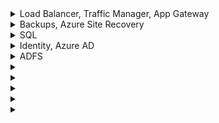 <details>
   <summary>Load Balancer, Traffic Manager, App Gateway </summary>

**Region failure - protect web app cheapest way?** - Traffic Manager
   
</details>   

<details>
   <summary>Backups, Azure Site Recovery </summary>

**Want long term retention of backups - how?** - Set `Long term retention` in Azure Backup

**Diff. b/w Azure Backup and Azure Site Recovery?** 
- ASR use cases:
   - Business continuity and disaster recovery
   - Want to replicate VM configuration and data to Azure or to another datacenter
- Azure Backup - more granular

</details>   

<details>
   <summary>SQL </summary>
   
**Company has SQL licenses already - should they migrate to a fixed-size DTU or vCore Azure SQL database?** - vCore   
   
**MSFT recommended way to migrate database to Azure?** - old way was BACPAC uploaded to Azure BLOB storage   

**Want long term retention of Azure SQL Database backups?** 
- https://docs.microsoft.com/en-us/azure/azure-sql/database/long-term-retention-overview
- Full backups taken automatically
- Long Term Retention copies these to different blobs for long term storage
- LTR policy has 4 settings:
      - Weekly backup retention (W) - one backup every week will be copied to the long-term storage
      - Monthly backup retention (M) - first backup of each month will be copied to the long-term storage
      - Yearly backup retention (Y) - one backup during the week specified by WeekOfYear will be copied to the long-term storage
      - Week of year (WeekOfYear) - only used w Y

</details>   

<details>
   <summary>Identity, Azure AD </summary>

**P2 customer - Want to get alerts whenever roles are activated + provide JIT access** - PIM

**P2 customer - ability to conduct access reviews** - PIM
</details>   

<details>
   <summary>ADFS </summary>
# ADFS
   
**How to monitor - ADFS?** - Active Direction Federation Services Health Check in Log Analytics

**How to monitor - WAP?** - Azure AD Connect Health
   
</details>   

<details>
   <summary> </summary>
   
</details>   

<details>
   <summary> </summary>
   
</details>   

<details>
   <summary> </summary>
   
</details>   

<details>
   <summary> </summary>
   
</details>   

<details>
   <summary> </summary>
   
</details>   
